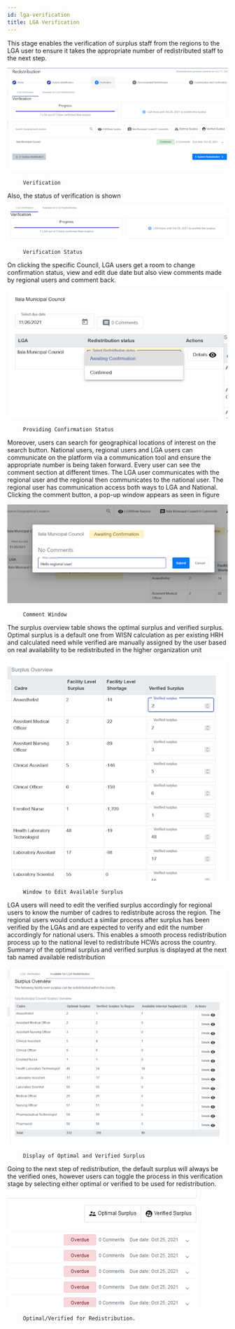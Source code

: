 ```yaml
---
id: lga-verification
title: LGA Verification
---
```


This stage enables the verification of surplus staff from the regions to the LGA user to ensure it takes the appropriate number of redistributed staff to the next step.

![img alt](/img/LGA_Verification1.png)

         Verification

Also, the status of verification is shown

![img alt](/img/LGA_Verification2.png)

         Verification Status

On clicking the specific Council, LGA users get a room to change confirmation status, view and edit due date but also view comments made by regional users and comment back.

![img alt](/img/LGA_Verification3.png)

         Providing Confirmation Status

Moreover, users can search for geographical locations of interest on the search button. National users, regional users and LGA users can communicate on the platform via a communication tool and ensure the appropriate number is being taken forward. Every user can see the comment section at different times. The LGA user communicates with the regional user and the regional then communicates to the national user. The regional user has communication access both ways to LGA and National. Clicking the comment button, a pop-up window appears as seen in figure

![img alt](/img/LGA_Verification4.png)

         Comment Window

The surplus overview table shows the optimal surplus and verified surplus. Optimal surplus is a default one from WISN calculation as per existing HRH and calculated need while verified are manually assigned by the user based on real availability to be redistributed in the higher organization unit

![img alt](/img/LGA_Verification5.png)

         Window to Edit Available Surplus

LGA users will need to edit the verified surplus accordingly for regional users to know the number of cadres to redistribute across the region. The regional users would conduct a similar process after surplus has been verified by the LGAs and are expected to verify and edit the number accordingly for national users. This enables a smooth process redistribution process up to the national level to redistribute HCWs across the country. Summary of the optimal surplus and verified surplus is displayed at the next tab named available redistribution

![img alt](/img/LGA_Verification6.png)

         Display of Optimal and Verified Surplus

Going to the next step of redistribution, the default surplus will always be the verified ones, however users can toggle the process in this verification stage by selecting either optimal or verified to be used for redistribution.

![img alt](/img/LGA_Verification7.png)

         Optimal/Verified for Redistribution.
